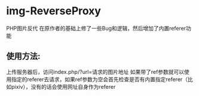 # img-ReverseProxy
PHP图片反代
在原作者的基础上修了一些Bug和逻辑，然后增加了内置referer功能

## 使用方法:
上传服务器后，访问index.php/?url=请求的图片地址  如果带了ref参数就可以使用指定的referer去请求，如果ref参数为空会首先检查是否有内置指定referer（比如pixiv），没有的话会使用网址自身作为referer
